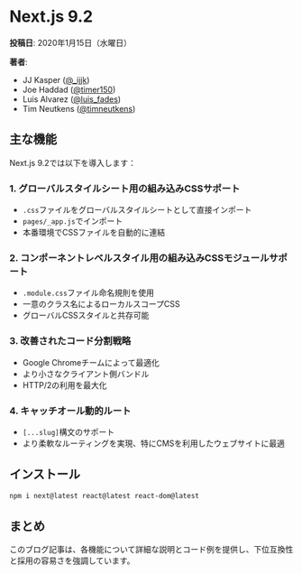 # Next.js 9.2

**投稿日**: 2020年1月15日（水曜日）

**著者**:
- JJ Kasper ([@_ijjk](https://twitter.com/_ijjk))
- Joe Haddad ([@timer150](https://twitter.com/timer150))
- Luis Alvarez ([@luis_fades](https://twitter.com/luis_fades))
- Tim Neutkens ([@timneutkens](https://twitter.com/timneutkens))

## 主な機能

Next.js 9.2では以下を導入します：

### 1. グローバルスタイルシート用の組み込みCSSサポート

- `.css`ファイルをグローバルスタイルシートとして直接インポート
- `pages/_app.js`でインポート
- 本番環境でCSSファイルを自動的に連結

### 2. コンポーネントレベルスタイル用の組み込みCSSモジュールサポート

- `.module.css`ファイル命名規則を使用
- 一意のクラス名によるローカルスコープCSS
- グローバルCSSスタイルと共存可能

### 3. 改善されたコード分割戦略

- Google Chromeチームによって最適化
- より小さなクライアント側バンドル
- HTTP/2の利用を最大化

### 4. キャッチオール動的ルート

- `[...slug]`構文のサポート
- より柔軟なルーティングを実現、特にCMSを利用したウェブサイトに最適

## インストール

```bash
npm i next@latest react@latest react-dom@latest
```

## まとめ

このブログ記事は、各機能について詳細な説明とコード例を提供し、下位互換性と採用の容易さを強調しています。
